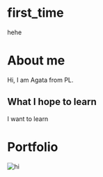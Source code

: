 # first_time
hehe

# About me
Hi, I am Agata from PL.

## What I hope to learn
I want to learn

# Portfolio


<img src="first_time/mapa_bi.gif" alt="hi" class="inline"/>
